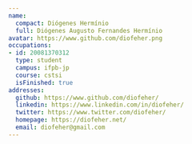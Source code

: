 ```yaml
---
name:
  compact: Diógenes Hermínio
  full: Diógenes Augusto Fernandes Hermínio
avatar: https://www.github.com/diofeher.png
occupations:
- id: 20081370312
  type: student
  campus: ifpb-jp
  course: cstsi
  isFinished: true
addresses:
  github: https://www.github.com/diofeher/
  linkedin: https://www.linkedin.com/in/diofeher/
  twitter: https://www.twitter.com/diofeher/
  homepage: https://diofeher.net/
  email: diofeher@gmail.com
---
```

